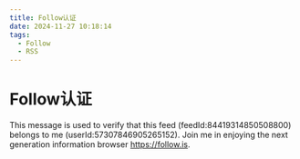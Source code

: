 ```yaml
---
title: Follow认证
date: 2024-11-27 10:18:14
tags:
  - Follow
  - RSS
---
```


# Follow认证

This message is used to verify that this feed (feedId:84419314850508800) belongs to me (userId:57307846905265152). Join me in enjoying the next generation information browser https://follow.is.

